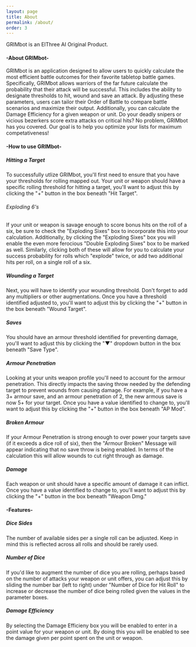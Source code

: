 ```yaml
---
layout: page
title: About
permalink: /about/
order: 3
---
```


GRIMbot is an ElThree AI Original Product.

#### -About GRIMbot-

GRIMbot is an application designed to allow users to quickly calculate the most efficient battle outcomes for their favorite tabletop battle games. Specifically, GRIMbot allows warriors of the far future calculate the probability that their attack will be successful. This includes the ability to designate thresholds to hit, wound and save an attack. By adjusting these parameters, users can tailor their Order of Battle to compare battle scenarios and maximize their output. Additionally, you can calculate the Damage Efficiency for a given weapon or unit. Do your deadly snipers or vicious bezerkers score extra attacks on critical hits? No problem, GRIMbot has you covered. Our goal is to help you optimize your lists for maximum competativeness!

#### -How to use GRIMbot-

##### Hitting a Target

To successfully utlize GRIMbot, you'll first need to ensure that you have your thresholds for rolling mapped out. Your unit or weapon should have a specific rolling threshold for hitting a target, you'll want to adjust this by clicking the "+" button in the box beneath "Hit Target".

###### Exploding 6's

If your unit or weapon is savage enough to score bonus hits on the roll of a six, be sure to check the "Exploding Sixes" box to incorporate this into your calculation. Additionally, by clicking the "Exploding Sixes" box you will enable the even more ferocious "Double Exploding Sixes" box to be marked as well. Similarly, clicking both of these will allow for you to calculate your success probability for rolls which "explode" twice, or add two additional hits per roll, on a single roll of a six.

##### Wounding a Target

Next, you will have to identify your wounding threshold. Don't forget to add any multipliers or other augmentations. Once you have a threshold identified adjusted to, you'll want to adjust this by clicking the "+" button in the box beneath "Wound Target".

##### Saves


You should have an armour threshold identified for preventing damage, you'll want to adjust this by clicking the "▼" dropdown button in the box beneath "Save Type".

##### Armour Penetration

Looking at your units weapon profile you'll need to account for the armour penetration. This directly impacts the saving throw needed by the defending target to prevent wounds from causing damage. For example, if you have a 3+ armour save, and an armour penetration of 2, the new armous save is now 5+ for your target. Once you have a value identified to change to, you'll want to adjust this by clicking the "+" button in the box beneath "AP Mod".

##### Broken Armour

If your Armour Penetration is strong enough to over power your targets save (if it exceeds a dice roll of six), then the "Armour Broken" Message will appear indicating that no save throw is being enabled. In terms of the calculation this will allow wounds to cut right through as damage.

##### Damage

Each weapon or unit should have a specific amount of damage it can inflict.  Once you have a value identified to change to, you'll want to adjust this by clicking the "+" button in the box beneath "Weapon Dmg."

#### -Features-

##### Dice Sides

The number of available sides per a single roll can be adjusted. Keep in mind this is reflected across all rolls and should be rarely used.

##### Number of Dice

If you'd like to augment the number of dice you are rolling, perhaps based on the number of attacks your weapon or unit offers, you can adjust this by sliding the number bar (left to right) under "Number of Dice for Hit Roll" to increase or decrease the number of dice being rolled given the values in the parameter boxes.

##### Damage Efficiency

By selecting the Damage Efficieny box you will be enabled to enter in a point value for your weapon or unit. By doing this you will be enabled to see the damage given per point spent on the unit or weapon.


```python

```
